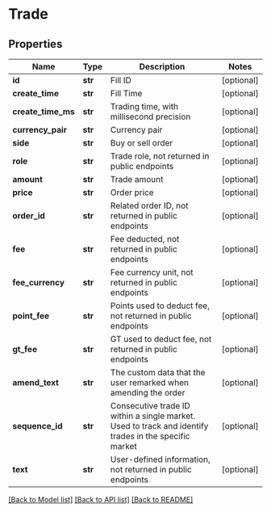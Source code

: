 # Trade

## Properties
Name | Type | Description | Notes
------------ | ------------- | ------------- | -------------
**id** | **str** | Fill ID | [optional] 
**create_time** | **str** | Fill Time | [optional] 
**create_time_ms** | **str** | Trading time, with millisecond precision | [optional] 
**currency_pair** | **str** | Currency pair | [optional] 
**side** | **str** | Buy or sell order | [optional] 
**role** | **str** | Trade role, not returned in public endpoints | [optional] 
**amount** | **str** | Trade amount | [optional] 
**price** | **str** | Order price | [optional] 
**order_id** | **str** | Related order ID, not returned in public endpoints | [optional] 
**fee** | **str** | Fee deducted, not returned in public endpoints | [optional] 
**fee_currency** | **str** | Fee currency unit, not returned in public endpoints | [optional] 
**point_fee** | **str** | Points used to deduct fee, not returned in public endpoints | [optional] 
**gt_fee** | **str** | GT used to deduct fee, not returned in public endpoints | [optional] 
**amend_text** | **str** | The custom data that the user remarked when amending the order | [optional] 
**sequence_id** | **str** | Consecutive trade ID within a single market. Used to track and identify trades in the specific market | [optional] 
**text** | **str** | User-defined information, not returned in public endpoints | [optional] 

[[Back to Model list]](../README.md#documentation-for-models) [[Back to API list]](../README.md#documentation-for-api-endpoints) [[Back to README]](../README.md)


